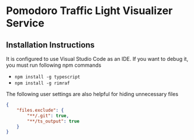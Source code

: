 # Pomodoro Traffic Light Visualizer Service

## Installation Instructions

It is configured to use Visual Studio Code as an IDE.
If you want to debug it, you must run following npm commands
- `npm install -g typescript`
- `npm install -g rimraf`

The following user settings are also helpful for hiding unnecessary files
```json
{
    "files.exclude": {
        "**/.git": true,
        "**/ts_output": true
    }
}
```